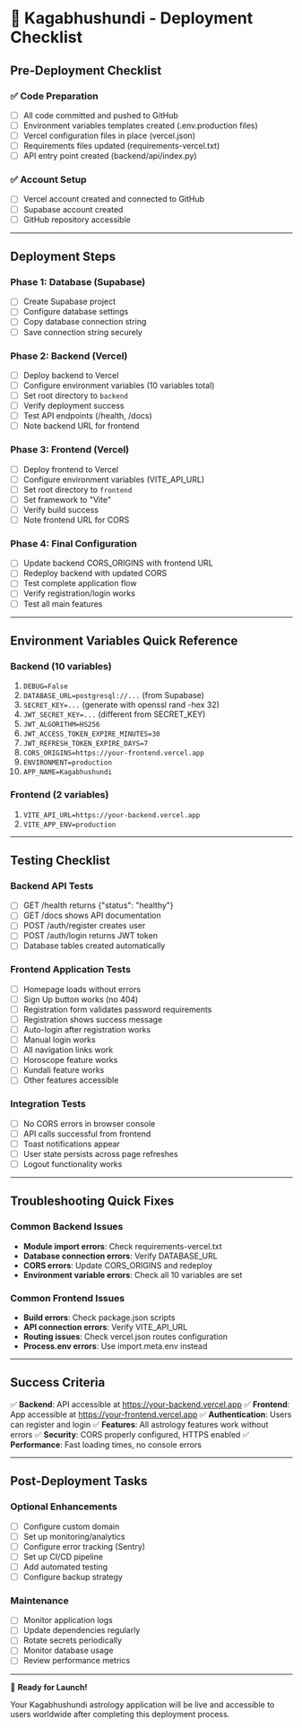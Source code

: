 # 🚀 Kagabhushundi - Deployment Checklist

## Pre-Deployment Checklist

### ✅ Code Preparation
- [ ] All code committed and pushed to GitHub
- [ ] Environment variables templates created (.env.production files)
- [ ] Vercel configuration files in place (vercel.json)
- [ ] Requirements files updated (requirements-vercel.txt)
- [ ] API entry point created (backend/api/index.py)

### ✅ Account Setup
- [ ] Vercel account created and connected to GitHub
- [ ] Supabase account created
- [ ] GitHub repository accessible

---

## Deployment Steps

### Phase 1: Database (Supabase)
- [ ] Create Supabase project
- [ ] Configure database settings
- [ ] Copy database connection string
- [ ] Save connection string securely

### Phase 2: Backend (Vercel)
- [ ] Deploy backend to Vercel
- [ ] Configure environment variables (10 variables total)
- [ ] Set root directory to `backend`
- [ ] Verify deployment success
- [ ] Test API endpoints (/health, /docs)
- [ ] Note backend URL for frontend

### Phase 3: Frontend (Vercel)
- [ ] Deploy frontend to Vercel
- [ ] Configure environment variables (VITE_API_URL)
- [ ] Set root directory to `frontend`
- [ ] Set framework to "Vite"
- [ ] Verify build success
- [ ] Note frontend URL for CORS

### Phase 4: Final Configuration
- [ ] Update backend CORS_ORIGINS with frontend URL
- [ ] Redeploy backend with updated CORS
- [ ] Test complete application flow
- [ ] Verify registration/login works
- [ ] Test all main features

---

## Environment Variables Quick Reference

### Backend (10 variables)
1. `DEBUG=False`
2. `DATABASE_URL=postgresql://...` (from Supabase)
3. `SECRET_KEY=...` (generate with openssl rand -hex 32)
4. `JWT_SECRET_KEY=...` (different from SECRET_KEY)
5. `JWT_ALGORITHM=HS256`
6. `JWT_ACCESS_TOKEN_EXPIRE_MINUTES=30`
7. `JWT_REFRESH_TOKEN_EXPIRE_DAYS=7`
8. `CORS_ORIGINS=https://your-frontend.vercel.app`
9. `ENVIRONMENT=production`
10. `APP_NAME=Kagabhushundi`

### Frontend (2 variables)
1. `VITE_API_URL=https://your-backend.vercel.app`
2. `VITE_APP_ENV=production`

---

## Testing Checklist

### Backend API Tests
- [ ] GET /health returns {"status": "healthy"}
- [ ] GET /docs shows API documentation
- [ ] POST /auth/register creates user
- [ ] POST /auth/login returns JWT token
- [ ] Database tables created automatically

### Frontend Application Tests
- [ ] Homepage loads without errors
- [ ] Sign Up button works (no 404)
- [ ] Registration form validates password requirements
- [ ] Registration shows success message
- [ ] Auto-login after registration works
- [ ] Manual login works
- [ ] All navigation links work
- [ ] Horoscope feature works
- [ ] Kundali feature works
- [ ] Other features accessible

### Integration Tests
- [ ] No CORS errors in browser console
- [ ] API calls successful from frontend
- [ ] Toast notifications appear
- [ ] User state persists across page refreshes
- [ ] Logout functionality works

---

## Troubleshooting Quick Fixes

### Common Backend Issues
- **Module import errors**: Check requirements-vercel.txt
- **Database connection errors**: Verify DATABASE_URL
- **CORS errors**: Update CORS_ORIGINS and redeploy
- **Environment variable errors**: Check all 10 variables are set

### Common Frontend Issues
- **Build errors**: Check package.json scripts
- **API connection errors**: Verify VITE_API_URL
- **Routing issues**: Check vercel.json routes configuration
- **Process.env errors**: Use import.meta.env instead

---

## Success Criteria

✅ **Backend**: API accessible at https://your-backend.vercel.app
✅ **Frontend**: App accessible at https://your-frontend.vercel.app
✅ **Authentication**: Users can register and login
✅ **Features**: All astrology features work without errors
✅ **Security**: CORS properly configured, HTTPS enabled
✅ **Performance**: Fast loading times, no console errors

---

## Post-Deployment Tasks

### Optional Enhancements
- [ ] Configure custom domain
- [ ] Set up monitoring/analytics
- [ ] Configure error tracking (Sentry)
- [ ] Set up CI/CD pipeline
- [ ] Add automated testing
- [ ] Configure backup strategy

### Maintenance
- [ ] Monitor application logs
- [ ] Update dependencies regularly
- [ ] Rotate secrets periodically
- [ ] Monitor database usage
- [ ] Review performance metrics

---

🎉 **Ready for Launch!**

Your Kagabhushundi astrology application will be live and accessible to users worldwide after completing this deployment process.
